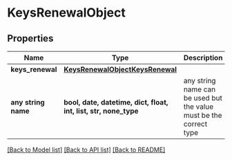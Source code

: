 # KeysRenewalObject


## Properties
Name | Type | Description | Notes
------------ | ------------- | ------------- | -------------
**keys_renewal** | [**KeysRenewalObjectKeysRenewal**](KeysRenewalObjectKeysRenewal.md) |  | [optional] 
**any string name** | **bool, date, datetime, dict, float, int, list, str, none_type** | any string name can be used but the value must be the correct type | [optional]

[[Back to Model list]](../README.md#documentation-for-models) [[Back to API list]](../README.md#documentation-for-api-endpoints) [[Back to README]](../README.md)


